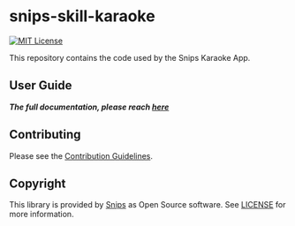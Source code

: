# snips-skill-karaoke

[![MIT License](https://img.shields.io/badge/license-MIT-blue.svg)](https://github.com/snipsco/snips-skill-karaoke/blob/master/LICENSE)

This repository contains the code used by the Snips Karaoke App. 

## User Guide

***The full documentation, please reach [here](https://snips.gitbook.io/documentation/snips-app)***

## Contributing

Please see the [Contribution Guidelines](https://github.com/snipsco-samples/snips-skill-karaoke/blob/master/CONTRIBUTING.md).

## Copyright

This library is provided by [Snips](https://www.snips.ai) as Open Source software. See [LICENSE](https://github.com/snipsco/snips-skill-karaoke/blob/master/LICENSE) for more information.

